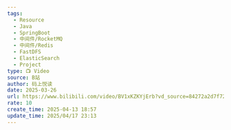 ```yaml
---
tags:
  - Resource
  - Java
  - SpringBoot
  - 中间件/RocketMQ
  - 中间件/Redis
  - FastDFS
  - ElasticSearch
  - Project
type: 📺 Video
source: B站
author: 码上悦读
date: 2025-03-26
url: https://www.bilibili.com/video/BV1xKZKYjErb?vd_source=84272a2d7f72158b38778819be5bc6ad
rate: 10
create_time: 2025-04-13 18:57
update_time: 2025/04/17 23:13
---
```

